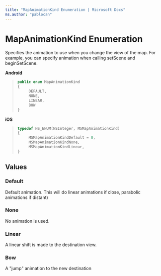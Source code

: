 ```yaml
---
title: "MapAnimationKind Enumeration | Microsoft Docs"
ms.author: "pablocan"
---
```


# MapAnimationKind Enumeration

Specifies the animation to use when you change the view of the map. For example, you can specify animation when calling setScene and beginSetScene.

**Android**

>```java
> public enum MapAnimationKind
> {
>      DEFAULT,
>      NONE,
>      LINEAR,
>      BOW
> }
>```


**iOS**

>```objectivec
> typedef NS_ENUM(NSInteger, MSMapAnimationKind)
> {
>      MSMapAnimationKindDefault = 0,
>      MSMapAnimationKindNone,
>      MSMapAnimationKindLinear,
> }
>```

## Values

### Default

Default animation. This will do linear animations if close, parabolic animations if distant)

### None

No animation is used.

### Linear

A linear shift is made to the destination view.

### Bow

A "jump" animation to the new destination
